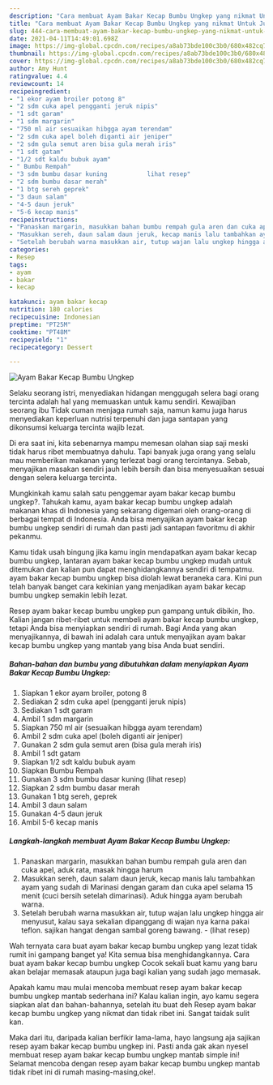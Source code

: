 ```yaml
---
description: "Cara membuat Ayam Bakar Kecap Bumbu Ungkep yang nikmat Untuk Jualan"
title: "Cara membuat Ayam Bakar Kecap Bumbu Ungkep yang nikmat Untuk Jualan"
slug: 444-cara-membuat-ayam-bakar-kecap-bumbu-ungkep-yang-nikmat-untuk-jualan
date: 2021-04-11T14:49:01.698Z
image: https://img-global.cpcdn.com/recipes/a8ab73bde100c3b0/680x482cq70/ayam-bakar-kecap-bumbu-ungkep-foto-resep-utama.jpg
thumbnail: https://img-global.cpcdn.com/recipes/a8ab73bde100c3b0/680x482cq70/ayam-bakar-kecap-bumbu-ungkep-foto-resep-utama.jpg
cover: https://img-global.cpcdn.com/recipes/a8ab73bde100c3b0/680x482cq70/ayam-bakar-kecap-bumbu-ungkep-foto-resep-utama.jpg
author: Amy Hunt
ratingvalue: 4.4
reviewcount: 14
recipeingredient:
- "1 ekor ayam broiler potong 8"
- "2 sdm cuka apel pengganti jeruk nipis"
- "1 sdt garam"
- "1 sdm margarin"
- "750 ml air sesuaikan hibgga ayam terendam"
- "2 sdm cuka apel boleh diganti air jeniper"
- "2 sdm gula semut aren bisa gula merah iris"
- "1 sdt gatam"
- "1/2 sdt kaldu bubuk ayam"
- " Bumbu Rempah"
- "3 sdm bumbu dasar kuning           lihat resep"
- "2 sdm bumbu dasar merah"
- "1 btg sereh geprek"
- "3 daun salam"
- "4-5 daun jeruk"
- "5-6 kecap manis"
recipeinstructions:
- "Panaskan margarin, masukkan bahan bumbu rempah gula aren dan cuka apel, aduk rata, masak hingga harum"
- "Masukkan sereh, daun salam daun jeruk, kecap manis lalu tambahkan ayam yang sudah di Marinasi dengan garam dan cuka apel selama 15 menit (cuci bersih setelah dimarinasi). Aduk hingga ayam berubah warna."
- "Setelah berubah warna masukkan air, tutup wajan lalu ungkep hingga air menyusut, kalau saya sekalian dipanggang di wajan nya karna pakai teflon. sajikan hangat dengan sambal goreng bawang.           (lihat resep)"
categories:
- Resep
tags:
- ayam
- bakar
- kecap

katakunci: ayam bakar kecap 
nutrition: 180 calories
recipecuisine: Indonesian
preptime: "PT25M"
cooktime: "PT48M"
recipeyield: "1"
recipecategory: Dessert

---
```



![Ayam Bakar Kecap Bumbu Ungkep](https://img-global.cpcdn.com/recipes/a8ab73bde100c3b0/680x482cq70/ayam-bakar-kecap-bumbu-ungkep-foto-resep-utama.jpg)

Selaku seorang istri, menyediakan hidangan menggugah selera bagi orang tercinta adalah hal yang memuaskan untuk kamu sendiri. Kewajiban seorang ibu Tidak cuman menjaga rumah saja, namun kamu juga harus menyediakan keperluan nutrisi terpenuhi dan juga santapan yang dikonsumsi keluarga tercinta wajib lezat.

Di era  saat ini, kita sebenarnya mampu memesan olahan siap saji meski tidak harus ribet membuatnya dahulu. Tapi banyak juga orang yang selalu mau memberikan makanan yang terlezat bagi orang tercintanya. Sebab, menyajikan masakan sendiri jauh lebih bersih dan bisa menyesuaikan sesuai dengan selera keluarga tercinta. 



Mungkinkah kamu salah satu penggemar ayam bakar kecap bumbu ungkep?. Tahukah kamu, ayam bakar kecap bumbu ungkep adalah makanan khas di Indonesia yang sekarang digemari oleh orang-orang di berbagai tempat di Indonesia. Anda bisa menyajikan ayam bakar kecap bumbu ungkep sendiri di rumah dan pasti jadi santapan favoritmu di akhir pekanmu.

Kamu tidak usah bingung jika kamu ingin mendapatkan ayam bakar kecap bumbu ungkep, lantaran ayam bakar kecap bumbu ungkep mudah untuk ditemukan dan kalian pun dapat menghidangkannya sendiri di tempatmu. ayam bakar kecap bumbu ungkep bisa diolah lewat beraneka cara. Kini pun telah banyak banget cara kekinian yang menjadikan ayam bakar kecap bumbu ungkep semakin lebih lezat.

Resep ayam bakar kecap bumbu ungkep pun gampang untuk dibikin, lho. Kalian jangan ribet-ribet untuk membeli ayam bakar kecap bumbu ungkep, tetapi Anda bisa menyiapkan sendiri di rumah. Bagi Anda yang akan menyajikannya, di bawah ini adalah cara untuk menyajikan ayam bakar kecap bumbu ungkep yang mantab yang bisa Anda buat sendiri.

<!--inarticleads1-->

##### Bahan-bahan dan bumbu yang dibutuhkan dalam menyiapkan Ayam Bakar Kecap Bumbu Ungkep:

1. Siapkan 1 ekor ayam broiler, potong 8
1. Sediakan 2 sdm cuka apel (pengganti jeruk nipis)
1. Sediakan 1 sdt garam
1. Ambil 1 sdm margarin
1. Siapkan 750 ml air (sesuaikan hibgga ayam terendam)
1. Ambil 2 sdm cuka apel (boleh diganti air jeniper)
1. Gunakan 2 sdm gula semut aren (bisa gula merah iris)
1. Ambil 1 sdt gatam
1. Siapkan 1/2 sdt kaldu bubuk ayam
1. Siapkan  Bumbu Rempah
1. Gunakan 3 sdm bumbu dasar kuning           (lihat resep)
1. Siapkan 2 sdm bumbu dasar merah
1. Gunakan 1 btg sereh, geprek
1. Ambil 3 daun salam
1. Gunakan 4-5 daun jeruk
1. Ambil 5-6 kecap manis




<!--inarticleads2-->

##### Langkah-langkah membuat Ayam Bakar Kecap Bumbu Ungkep:

1. Panaskan margarin, masukkan bahan bumbu rempah gula aren dan cuka apel, aduk rata, masak hingga harum
1. Masukkan sereh, daun salam daun jeruk, kecap manis lalu tambahkan ayam yang sudah di Marinasi dengan garam dan cuka apel selama 15 menit (cuci bersih setelah dimarinasi). Aduk hingga ayam berubah warna.
1. Setelah berubah warna masukkan air, tutup wajan lalu ungkep hingga air menyusut, kalau saya sekalian dipanggang di wajan nya karna pakai teflon. sajikan hangat dengan sambal goreng bawang. -           (lihat resep)




Wah ternyata cara buat ayam bakar kecap bumbu ungkep yang lezat tidak rumit ini gampang banget ya! Kita semua bisa menghidangkannya. Cara buat ayam bakar kecap bumbu ungkep Cocok sekali buat kamu yang baru akan belajar memasak ataupun juga bagi kalian yang sudah jago memasak.

Apakah kamu mau mulai mencoba membuat resep ayam bakar kecap bumbu ungkep mantab sederhana ini? Kalau kalian ingin, ayo kamu segera siapkan alat dan bahan-bahannya, setelah itu buat deh Resep ayam bakar kecap bumbu ungkep yang nikmat dan tidak ribet ini. Sangat taidak sulit kan. 

Maka dari itu, daripada kalian berfikir lama-lama, hayo langsung aja sajikan resep ayam bakar kecap bumbu ungkep ini. Pasti anda gak akan nyesel membuat resep ayam bakar kecap bumbu ungkep mantab simple ini! Selamat mencoba dengan resep ayam bakar kecap bumbu ungkep mantab tidak ribet ini di rumah masing-masing,oke!.

